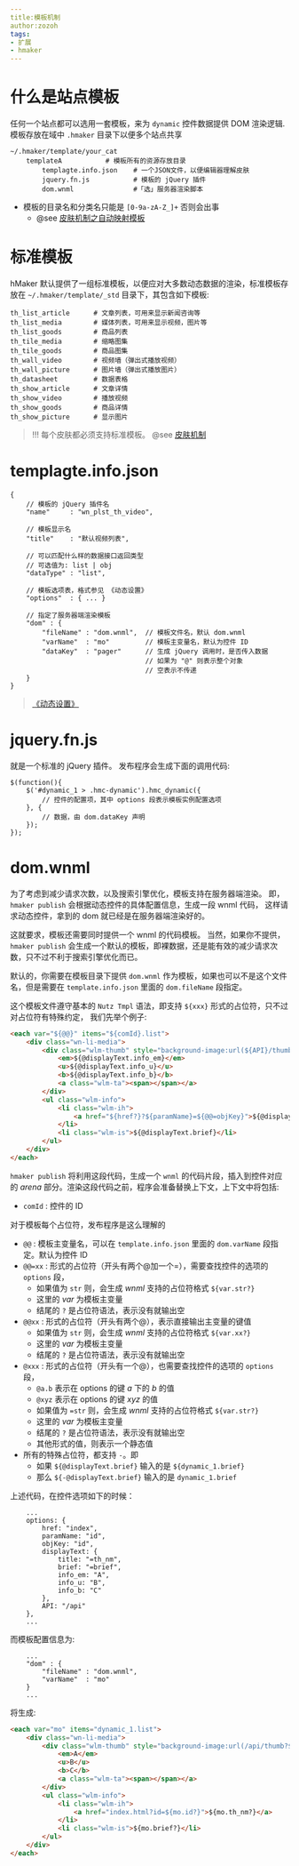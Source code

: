 ```yaml
---
title:模板机制
author:zozoh
tags:
- 扩展
- hmaker
---
```


# 什么是站点模板

任何一个站点都可以选用一套模板，来为 `dynamic` 控件数据提供 DOM 渲染逻辑. 模板存放在域中 `.hmaker` 目录下以便多个站点共享

```
~/.hmaker/template/your_cat
    templateA           # 模板所有的资源存放目录
        templagte.info.json    # 一个JSON文件，以便编辑器理解皮肤
        jquery.fn.js           # 模板的 jQuery 插件
        dom.wnml               #「选」服务器渲染脚本
```

- 模板的目录名和分类名只能是 `[0-9a-zA-Z_]+` 否则会出事
    + @see [皮肤机制之自动映射模板](hm_skin.md#自动映射模板)

# 标准模板

hMaker 默认提供了一组标准模板，以便应对大多数动态数据的渲染，标准模板存放在 
`~/.hmaker/template/_std` 目录下，其包含如下模板:

```
th_list_article      # 文章列表，可用来显示新闻咨询等
th_list_media        # 媒体列表，可用来显示视频，图片等
th_list_goods        # 商品列表
th_tile_media        # 缩略图集
th_tile_goods        # 商品图集
th_wall_video        # 视频墙（弹出式播放视频）
th_wall_picture      # 图片墙（弹出式播放图片）
th_datasheet         # 数据表格
th_show_article      # 文章详情
th_show_video        # 播放视频
th_show_goods        # 商品详情
th_show_picture      # 显示图片
```

> !!! 每个皮肤都必须支持标准模板。 @see [皮肤机制](hm_skin.md)

# templagte.info.json

```
{
    // 模板的 jQuery 插件名
    "name"     : "wn_plst_th_video",
    
    // 模板显示名
    "title"    : "默认视频列表",
    
    // 可以匹配什么样的数据接口返回类型
    // 可选值为: list | obj
    "dataType" : "list",
    
    // 模板选项表，格式参见 《动态设置》
    "options"  : { ... }
    
    // 指定了服务器端渲染模板
    "dom" : {
        "fileName" : "dom.wnml",  // 模板文件名，默认 dom.wnml
        "varName"  : "mo"         // 模板主变量名，默认为控件 ID
        "dataKey"  : "pager"      // 生成 jQuery 调用时，是否传入数据
                                  // 如果为 "@" 则表示整个对象
                                  // 空表示不传递
    }
}
```

> [《动态设置》](hm_setting.md)

# jquery.fn.js

就是一个标准的 jQuery 插件。 发布程序会生成下面的调用代码:

```
$(function(){
    $('#dynamic_1 > .hmc-dynamic').hmc_dynamic({
        // 控件的配置项，其中 options 段表示模板实例配置选项
    }, {
        // 数据，由 dom.dataKey 声明
    });
});
```

# dom.wnml

为了考虑到减少请求次数，以及搜索引擎优化，模板支持在服务器端渲染。
即，`hmaker publish` 会根据动态控件的具体配置信息，生成一段 wnml 代码，
这样请求动态控件，拿到的 dom 就已经是在服务器端渲染好的。

这就要求，模板还需要同时提供一个 wnml 的代码模板。 当然，如果你不提供， `hmaker publish` 会生成一个默认的模板，即裸数据，还是能有效的减少请求次数，只不过不利于搜索引擎优化而已。

默认的，你需要在模板目录下提供 `dom.wnml` 作为模板，如果也可以不是这个文件名，但是需要在 `template.info.json` 里面的 `dom.fileName` 段指定。

这个模板文件遵守基本的 `Nutz Tmpl` 语法，即支持 `${xxx}` 形式的占位符，只不过对占位符有特殊约定，
我们先举个例子:

```html
<each var="${@@}" items="${comId}.list">
    <div class="wn-li-media">
        <div class="wlm-thumb" style="background-image:url(${API}/thumb?${@@thumb})">
            <em>${@displayText.info_em}</em>
            <u>${@displayText.info_u}</u>
            <b>${@displayText.info_b}</b>
            <a class="wlm-ta"><span></span></a>
        </div>
        <ul class="wlm-info">
            <li class="wlm-ih">
                <a href="${href?}?${paramName}=${@@=objKey}">${@displayText.title}</a>
            </li>
            <li class="wlm-is">${@displayText.brief}</li>
        </ul>
    </div>
</each>
```

`hmaker publish` 将利用这段代码，生成一个 `wnml` 的代码片段，插入到控件对应的 *arena* 部分。渲染这段代码之前，程序会准备替换上下文，上下文中将包括:

- `comId` : 控件的 ID

对于模板每个占位符，发布程序是这么理解的

- `@@` : 模板主变量名，可以在 `template.info.json` 里面的 `dom.varName` 段指定。默认为控件 ID
- `@@=xx` : 形式的占位符（开头有两个@加一个=），需要查找控件的选项的 `options` 段，
    + 如果值为 `str` 则，会生成 *wnml* 支持的占位符格式 `${var.str?}`
    + 这里的 *var* 为模板主变量
    + 结尾的 `?` 是占位符语法，表示没有就输出空
- `@@xx` : 形式的占位符（开头有两个@），表示直接输出主变量的键值
    + 如果值为 `str` 则，会生成 *wnml* 支持的占位符格式 `${var.xx?}`
    + 这里的 *var* 为模板主变量
    + 结尾的 `?` 是占位符语法，表示没有就输出空
- `@xxx` : 形式的占位符（开头有一个@），也需要查找控件的选项的 `options` 段，
    + `@a.b` 表示在 options 的键 *a* 下的 *b* 的值
    + `@xyz` 表示在 options 的键 *xyz* 的值
    + 如果值为 `=str` 则，会生成 *wnml* 支持的占位符格式 `${var.str?}`
    + 这里的 *var* 为模板主变量
    + 结尾的 `?` 是占位符语法，表示没有就输出空
    + 其他形式的值，则表示一个静态值
- 所有的特殊占位符，都支持 `-`。即
    + 如果 `${@displayText.brief}` 输入的是 `${dynamic_1.brief}`
    + 那么 `${-@displayText.brief}` 输入的是 `dynamic_1.brief`

上述代码，在控件选项如下的时候：

```
    ...
    options: {
        href: "index",
        paramName: "id",
        objKey: "id",
        displayText: {
            title: "=th_nm",
            brief: "=brief",
            info_em: "A",
            info_u: "B",
            info_b: "C"
        },
        API: "/api"
    },
    ...
```

而模板配置信息为:

```
    ...
    "dom" : {
        "fileName" : "dom.wnml",
        "varName"  : "mo"
    }
    ...
```

将生成:

```html
<each var="mo" items="dynamic_1.list"> 
    <div class="wn-li-media"> 
        <div class="wlm-thumb" style="background-image:url(/api/thumb?${mo.thumb?})"> 
            <em>A</em> 
            <u>B</u> 
            <b>C</b> 
            <a class="wlm-ta"><span></span></a> 
        </div> 
        <ul class="wlm-info"> 
            <li class="wlm-ih">
                <a href="index.html?id=${mo.id?}">${mo.th_nm?}</a>
            </li> 
            <li class="wlm-is">${mo.brief?}</li> 
        </ul> 
    </div> 
</each>
```


